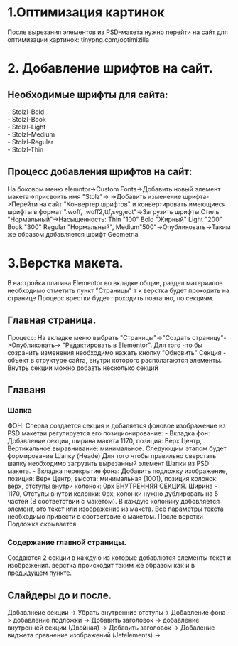<h1>1.Оптимизация картинок</h1>
После вырезания элементов из PSD-макета нужно перейти на сайт 
для оптимизации картинок: tinypng.com/optimizilla
<h1>2. Добавление шрифтов на сайт.</h1>
<h2>Необходимые шрифты для сайта:</h2>
- Stolzl-Bold<br/>
- Stolzl-Book<br/>
- Stolzl-Light<br/>
- Stolzl-Medium<br/>
- Stolzl-Regular<br/>
- Stolzl-Thin
<h2>Процесс добавления шрифтов на сайт:</h2>
На боковом меню elemntor->Custom Fonts->Добавить новый элемент макета->присвоить имя "Stolz"->
->Добавить изменение шрифта->Перейти на сайт "Конвертер шрифтов" и конвертировать 
имеющиеся шрифты в формат ".woff, .woff2,ttf,svg,eot"->Загрузить шрифты
Стиль "Нормальный"->Насыщенность:
Thin "100"
Bold "Жирный" 
Light "200"
Book "300"
Regular "Нормальный", 
Medium"500"->Опубликовать->Таким же образом добавляется шрифт Geometria
<h1>3.Верстка макета.</h1>
В настройка плагина Elementor во вкладке общие, раздел материалов необходимо отметить пункт
"Страницы" т к верстка будет проходить на странице
Процесс врестки будет проходить поэтапно, по секциям.
<h2>Главная страница.</h2>
Процесс: На вкладке меню выбрать "Страницы"->"Создать страницу"->Опубликовать->
"Редактировать в Elementor". Для того что бы созранить изменения необходимо нажать 
кнопку "Обновить"
Секция - объект в структуре сайта, внутри которого располагаются элементы. Внутрь секции можно добавть несколько секций
<h2>Главаня</h2>
<h3>Шапка</h3>
ФОН.
Сперва создается секция и добаляется фоновое изображение из PSD макетаи регулируется его позиционирование:
- Вкладка фон:
Добавление секции, ширина макета 1170, позиция: Верх Центр, Вертикальное выравнивание:
минимальное.
Следующим этапом будет формирование Шапку (Heade)
Для того чтобы правильно сверстать шапку необходимо загрузить вырезанный элемент Шапки из PSD макета.  
- Вкладка перекрытие фона:
Добавить подложку изображение, позиция: Верх Центр, высота: минимальная (1001), позиция колонок: верх, отступы внутри колонок: 0px
ВНУТРЕННЯЯ СЕКЦИЯ.
Ширина - 1170, Отступы внутри колонки: 0px, колонки нужно дублировать на 5 частей (В соответствии с макетом). 
В каждую колонику добовляется элемент, это текст или изображение из макета. Все параметры текста необходимо привести в соответсвие с макетом.
После верстки Подложка скрывается.
<h3>Содержание главной страницы.</h3>
Создаются 2 секции в каждую из которые добавлются элементы текст и изображения. верстка происходит таким же образом как и в предыдущем пункте.
<h2>Слайдеры до и после.</h2>
Добавлнеие секции -> Убрать внутренние отступы-> Добавление фона -> добавление подложки -> Добавить заголовок -> добавление внутренней секции (Двойная) -> Добавить заголовок -> Добаление виджета сравнение изображений (Jetelements) -> 















